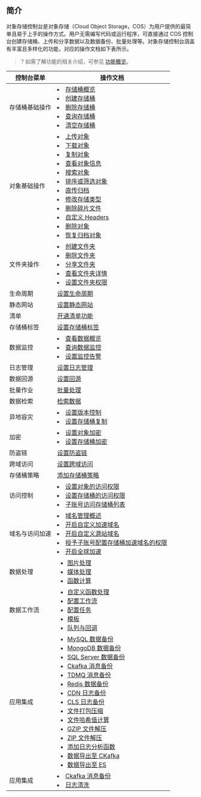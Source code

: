 ## 简介

对象存储控制台是对象存储（Cloud Object Storage，COS）为用户提供的最简单且易于上手的操作方式。用户无需编写代码或运行程序，可直接通过 COS 控制台创建存储桶、上传和分享数据以及数据备份、批量处理等。对象存储控制台涵盖有丰富且多样化的功能，对应的操作文档如下表所示。

>? 如需了解功能的相关介绍，可参见 [功能概览](https://intl.cloud.tencent.com/document/product/436/8186)。


| 控制台菜单   | 操作文档        |
| ------------ | ---------------- |
| 存储桶基础操作   | <li>[存储桶概览](https://intl.cloud.tencent.com/document/product/436/38493)<br><li>[创建存储桶](https://intl.cloud.tencent.com/document/product/436/13309)<br><li>[删除存储桶](https://intl.cloud.tencent.com/document/product/436/30361)<br><li>[查询存储桶](https://intl.cloud.tencent.com/document/product/436/32018)<br><li>[清空存储桶](https://intl.cloud.tencent.com/document/product/436/30926)     |
| 对象基础操作     | <li>[上传对象](https://intl.cloud.tencent.com/document/product/436/13321)<br><li>[下载对象](https://intl.cloud.tencent.com/document/product/436/13322)<br><li>[复制对象](https://intl.cloud.tencent.com/document/product/436/33456)<br><li>[查看对象信息](https://intl.cloud.tencent.com/document/product/436/13326)<br><li>[搜索对象](https://intl.cloud.tencent.com/document/product/436/13325)<br><li>[排序或筛选对象](https://intl.cloud.tencent.com/document/product/436/39566)<br><li>[直传归档](https://intl.cloud.tencent.com/document/product/436/30933)<br><li>[修改存储类型](https://intl.cloud.tencent.com/document/product/436/30930)<br><li>[删除碎片文件](https://intl.cloud.tencent.com/document/product/436/31632)<br><li>[自定义 Headers](https://intl.cloud.tencent.com/document/product/436/13361)<br><li>[删除对象](https://intl.cloud.tencent.com/document/product/436/13323)<br><li>[恢复归档对象](https://intl.cloud.tencent.com/document/product/436/30961)     |
| 文件夹操作   | <li>[创建文件夹](https://intl.cloud.tencent.com/document/product/436/13329)<br><li>[删除文件夹](https://intl.cloud.tencent.com/document/product/436/13330)<br><li>[分享文件夹](https://intl.cloud.tencent.com/document/product/436/42387)<br><li>[查看文件夹详情](https://intl.cloud.tencent.com/document/product/436/31633)<br><li>[设置文件夹权限](https://intl.cloud.tencent.com/document/product/436/35261)   |
| 生命周期     | [设置生命周期](https://intl.cloud.tencent.com/document/product/436/14605)   |
| 静态网站     | [设置静态网站](https://intl.cloud.tencent.com/document/product/436/14984)  |
| 清单         | [开通清单功能](https://intl.cloud.tencent.com/document/product/436/30624)  |
| 存储桶标签   | [设置存储桶标签](https://intl.cloud.tencent.com/document/product/436/30928)   |
| 数据监控         | <li>[查看数据概览](https://intl.cloud.tencent.com/document/product/436/36542) <br><li>[查询数据监控](https://intl.cloud.tencent.com/document/product/436/31634)<br><li>[设置监控告警](https://intl.cloud.tencent.com/document/product/436/39104)|
|日志管理|[设置日志管理](https://intl.cloud.tencent.com/document/product/436/17040)   |
| 数据回源     | [设置回源](https://intl.cloud.tencent.com/document/product/436/31508) |
| 批量作业 | [批量处理](https://intl.cloud.tencent.com/document/product/436/32956)  |
| 数据检索     | [检索数据](https://intl.cloud.tencent.com/document/product/436/32538) |
| 异地容灾       | <li>[设置版本控制](https://intl.cloud.tencent.com/document/product/436/19881) <br><li>[设置存储桶复制](https://intl.cloud.tencent.com/document/product/436/19235) |
| 加密         | <li>[设置对象加密](https://intl.cloud.tencent.com/document/product/436/30929) <br><li>[设置存储桶加密](https://intl.cloud.tencent.com/document/product/436/33455) |
| 防盗链       | [设置防盗链](https://intl.cloud.tencent.com/document/product/436/13319) |
| 跨域访问     | [设置跨域访问](https://intl.cloud.tencent.com/document/product/436/13318)  |
| 存储桶策略   | [添加存储桶策略](https://intl.cloud.tencent.com/document/product/436/30927)   |
| 访问控制     | <li>[设置对象的访问权限](https://intl.cloud.tencent.com/document/product/436/13327)<br><li>[设置存储桶的访问权限](https://intl.cloud.tencent.com/document/product/436/13315)<br><li>[子账号访问存储桶列表](https://intl.cloud.tencent.com/document/product/436/17061)          |
| 域名与访问加速     | <li>[域名管理概述](https://intl.cloud.tencent.com/document/product/436/18424)<br><li>[开启自定义加速域名](https://intl.cloud.tencent.com/document/product/436/31506)<br><li>[开启自定义源站域名](https://intl.cloud.tencent.com/document/product/436/31507)<br><li>[授予子账号配置存储桶加速域名的权限](https://intl.cloud.tencent.com/document/product/436/31712)<br><li>[开启全球加速](https://intl.cloud.tencent.com/document/product/436/33406)  |
| 数据处理       |  <ul  style="margin: 0;"><li>[图片处理](https://www.tencentcloud.com/zh/document/product/436/38720)</li><li>[媒体处理](https://www.tencentcloud.com/zh/document/product/436/46274)</li><li>[函数计算](https://www.tencentcloud.com/zh/document/product/436/38137)</li></ul>   |
|数据工作流|   <ul  style="margin: 0;"><li>[自定义函数处理](https://intl.cloud.tencent.com/document/product/436/46407)</li><li>[配置工作流](https://intl.cloud.tencent.com/document/product/436/46408)</li><li>[配置任务](https://intl.cloud.tencent.com/document/product/436/46409)</li><li>[模板](https://www.tencentcloud.com/document/product/436/46411)</li><li>[队列与回调](https://www.tencentcloud.com/document/product/436/46412)</li></ul>    |
|   应用集成  |    <ul  style="margin: 0;"><li>[MySQL 数据备份](https://intl.cloud.tencent.com/document/product/436/41112)</li><li>[MongoDB 数据备份](https://intl.cloud.tencent.com/document/product/436/41111)</li><li>[SQL Server 数据备份](https://intl.cloud.tencent.com/document/product/436/41166)</li><li>[Ckafka 消息备份](https://intl.cloud.tencent.com/document/product/436/39926)</li><li>[TDMQ 消息备份](https://intl.cloud.tencent.com/document/product/436/40541)</li><li>[Redis 数据备份](https://intl.cloud.tencent.com/document/product/436/41621)</li><li>[CDN 日志备份](https://intl.cloud.tencent.com/document/product/436/40485)</li><li>[CLS 日志备份](https://intl.cloud.tencent.com/document/product/436/41071)</li><li>[文件打包压缩](https://intl.cloud.tencent.com/document/product/436/41625)</li><li>[文件哈希值计算](https://intl.cloud.tencent.com/document/product/436/42534)</li><li>[GZIP 文件解压](https://www.tencentcloud.com/zh/document/product/436/46201)</li><li>[ZIP 文件解压](https://www.tencentcloud.com/zh/document/product/436/45162)</li><li>[添加日志分析函数](https://intl.cloud.tencent.com/document/product/436/45569)</li><li>[数据导出至 CKafka](https://intl.cloud.tencent.com/document/product/436/49156)</li><li>[数据导出至 ES](https://intl.cloud.tencent.com/document/product/436/49157)</li></ul>  |
|   应用集成  |   <li>[Ckafka 消息备份](https://intl.cloud.tencent.com/document/product/436/39926)<br><li>[日志清洗](https://intl.cloud.tencent.com/document/product/436/39925)    |

